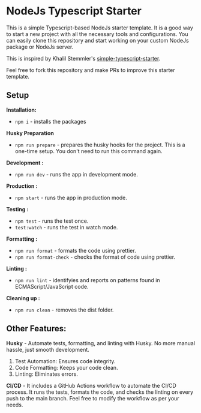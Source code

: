 # NodeJs Typescript Starter

This is a simple Typescript-based NodeJs starter template. It is a good way to start a new project with all the necessary tools and configurations. You can easily clone this repository and start working on your custom NodeJs package or NodeJs server.

This is inspired by Khalil Stemmler's [simple-typescript-starter](https://github.com/stemmlerjs/simple-typescript-starter/tree/master).

Feel free to fork this repository and make PRs to improve this starter template.

## Setup


**Installation:**

- `npm i` - installs the packages


**Husky Preparation**

- `npm run prepare` - prepares the husky hooks for the project. This is a one-time setup. You don't need to run this command again. 


**Development :**

- `npm run dev` -  runs the app in development mode.


**Production :**

- `npm start` -  runs the app in production mode.


**Testing :**

- `npm test` -  runs the test once.
- `test:watch` -  runs the test in watch mode.

**Formatting :**

- `npm run format` -  formats the code using prettier.
- `npm run format-check` -  checks the format of code using prettier.


**Linting :**

- `npm run lint` -  identifyies and reports on patterns found in ECMAScript/JavaScript code.


**Cleaning up :**

- `npm run clean` -  removes the dist folder.


## Other Features:

**Husky** - Automate tests, formatting, and linting with Husky. No more manual hassle, just smooth development. 
1.  Test Automation: Ensures code integrity.
2.  Code Formatting: Keeps your code clean.
3.  Linting: Eliminates errors.

**CI/CD** - It includes a GitHub Actions workflow to automate the CI/CD process. It runs the tests, formats the code, and checks the linting on every push to the main branch. Feel free to modify the workflow as per your needs.